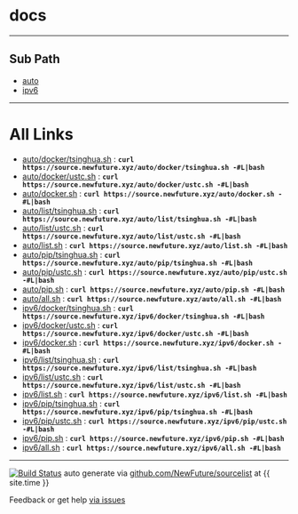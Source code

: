 
# docs
---

## Sub Path

* [auto](auto/)
* [ipv6](ipv6/)

---

# All Links

* [auto/docker/tsinghua.sh](auto/docker/tsinghua.sh) : **`curl https://source.newfuture.xyz/auto/docker/tsinghua.sh -#L|bash`** 
* [auto/docker/ustc.sh](auto/docker/ustc.sh) : **`curl https://source.newfuture.xyz/auto/docker/ustc.sh -#L|bash`** 
* [auto/docker.sh](auto/docker.sh) : **`curl https://source.newfuture.xyz/auto/docker.sh -#L|bash`** 
* [auto/list/tsinghua.sh](auto/list/tsinghua.sh) : **`curl https://source.newfuture.xyz/auto/list/tsinghua.sh -#L|bash`** 
* [auto/list/ustc.sh](auto/list/ustc.sh) : **`curl https://source.newfuture.xyz/auto/list/ustc.sh -#L|bash`** 
* [auto/list.sh](auto/list.sh) : **`curl https://source.newfuture.xyz/auto/list.sh -#L|bash`** 
* [auto/pip/tsinghua.sh](auto/pip/tsinghua.sh) : **`curl https://source.newfuture.xyz/auto/pip/tsinghua.sh -#L|bash`** 
* [auto/pip/ustc.sh](auto/pip/ustc.sh) : **`curl https://source.newfuture.xyz/auto/pip/ustc.sh -#L|bash`** 
* [auto/pip.sh](auto/pip.sh) : **`curl https://source.newfuture.xyz/auto/pip.sh -#L|bash`** 
* [auto/all.sh](auto/all.sh) : **`curl https://source.newfuture.xyz/auto/all.sh -#L|bash`** 
* [ipv6/docker/tsinghua.sh](ipv6/docker/tsinghua.sh) : **`curl https://source.newfuture.xyz/ipv6/docker/tsinghua.sh -#L|bash`** 
* [ipv6/docker/ustc.sh](ipv6/docker/ustc.sh) : **`curl https://source.newfuture.xyz/ipv6/docker/ustc.sh -#L|bash`** 
* [ipv6/docker.sh](ipv6/docker.sh) : **`curl https://source.newfuture.xyz/ipv6/docker.sh -#L|bash`** 
* [ipv6/list/tsinghua.sh](ipv6/list/tsinghua.sh) : **`curl https://source.newfuture.xyz/ipv6/list/tsinghua.sh -#L|bash`** 
* [ipv6/list/ustc.sh](ipv6/list/ustc.sh) : **`curl https://source.newfuture.xyz/ipv6/list/ustc.sh -#L|bash`** 
* [ipv6/list.sh](ipv6/list.sh) : **`curl https://source.newfuture.xyz/ipv6/list.sh -#L|bash`** 
* [ipv6/pip/tsinghua.sh](ipv6/pip/tsinghua.sh) : **`curl https://source.newfuture.xyz/ipv6/pip/tsinghua.sh -#L|bash`** 
* [ipv6/pip/ustc.sh](ipv6/pip/ustc.sh) : **`curl https://source.newfuture.xyz/ipv6/pip/ustc.sh -#L|bash`** 
* [ipv6/pip.sh](ipv6/pip.sh) : **`curl https://source.newfuture.xyz/ipv6/pip.sh -#L|bash`** 
* [ipv6/all.sh](ipv6/all.sh) : **`curl https://source.newfuture.xyz/ipv6/all.sh -#L|bash`** 

---

[![Build Status](https://travis-ci.org/NewFuture/sourcelist.svg?branch=master)](https://travis-ci.org/NewFuture/sourcelist)
auto generate via [github.com/NewFuture/sourcelist](https://github.com/NewFuture/sourcelist) at {{ site.time }}

Feedback or get help [via issues](https://github.com/NewFuture/sourcelist/issues)
